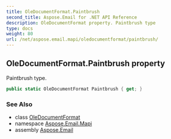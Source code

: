 ```yaml
---
title: OleDocumentFormat.Paintbrush
second_title: Aspose.Email for .NET API Reference
description: OleDocumentFormat property. Paintbrush type
type: docs
weight: 80
url: /net/aspose.email.mapi/oledocumentformat/paintbrush/
---
```

## OleDocumentFormat.Paintbrush property

Paintbrush type.

```csharp
public static OleDocumentFormat Paintbrush { get; }
```

### See Also

* class [OleDocumentFormat](../)
* namespace [Aspose.Email.Mapi](../../oledocumentformat/)
* assembly [Aspose.Email](../../../)


